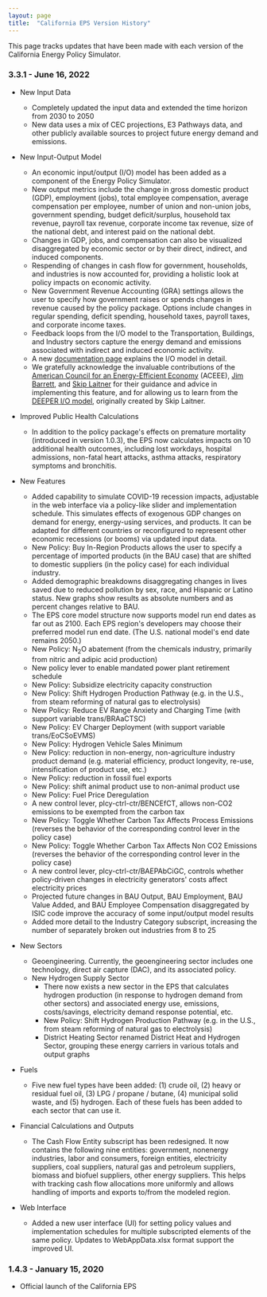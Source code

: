 ```yaml
---
layout: page
title:	"California EPS Version History"
---
```

This page tracks updates that have been made with each version of the California Energy Policy Simulator.


### **3.3.1 - June 16, 2022**

* New Input Data
  * Completely updated the input data and extended the time horizon from 2030 to 2050
  * New data uses a mix of CEC projections, E3 Pathways data, and other publicly available sources to project future energy demand and emissions.

* New Input-Output Model
  * An economic input/output (I/O) model has been added as a component of the Energy Policy Simulator.
  * New output metrics include the change in gross domestic product (GDP), employment (jobs), total employee compensation, average compensation per employee, number of union and non-union jobs, government spending, budget deficit/surplus, household tax revenue, payroll tax revenue, corporate income tax revenue, size of the national debt, and interest paid on the national debt.
  * Changes in GDP, jobs, and compensation can also be visualized disaggregated by economic sector or by their direct, indirect, and induced components.
  * Respending of changes in cash flow for government, households, and industries is now accounted for, providing a holistic look at policy impacts on economic activity.
  * New Government Revenue Accounting (GRA) settings allows the user to specify how government raises or spends changes in revenue caused by the policy package.  Options include changes in regular spending, deficit spending, household taxes, payroll taxes, and corporate income taxes.
  * Feedback loops from the I/O model to the Transportation, Buildings, and Industry sectors capture the energy demand and emissions associated with indirect and induced economic activity.
  * A new [documentation page](io-model.html) explains the I/O model in detail.
  * We gratefully acknowledge the invaluable contributions of the [American Council for an Energy-Efficient Economy](https://www.aceee.org/) (ACEEE), [Jim Barrett](https://www.barretteconomics.com/), and [Skip Laitner](https://www.linkedin.com/in/skip-laitner-746b124/) for their guidance and advice in implementing this feature, and for allowing us to learn from the [DEEPER I/O model](https://www.aceee.org/files/pdf/fact-sheet/DEEPER_Methodology.pdf), originally created by Skip Laitner.

* Improved Public Health Calculations
  * In addition to the policy package's effects on premature mortality (introduced in version 1.0.3), the EPS now calculates impacts on 10 additional health outcomes, including lost workdays, hospital admissions, non-fatal heart attacks, asthma attacks, respiratory symptoms and bronchitis.

* New Features
  * Added capability to simulate COVID-19 recession impacts, adjustable in the web interface via a policy-like slider and implementation schedule.  This simulates effects of exogenous GDP changes on demand for energy, energy-using services, and products.  It can be adapted for different countries or reconfigured to represent other economic recessions (or booms) via updated input data.
  * New Policy: Buy In-Region Products allows the user to specify a percentage of imported products (in the BAU case) that are shifted to domestic suppliers (in the policy case) for each individual industry.
  * Added demographic breakdowns disaggregating changes in lives saved due to reduced pollution by sex, race, and Hispanic or Latino status.  New graphs show results as absolute numbers and as percent changes relative to BAU.
  * The EPS core model structure now supports model run end dates as far out as 2100.  Each EPS region's developers may choose their preferred model run end date.  (The U.S. national model's end date remains 2050.)
  * New Policy: N<sub>2</sub>O abatement (from the chemicals industry, primarily from nitric and adipic acid production)
  * New policy lever to enable mandated power plant retirement schedule 
  * New Policy: Subsidize electricity capacity construction
  * New Policy: Shift Hydrogen Production Pathway (e.g. in the U.S., from steam reforming of natural gas to electrolysis)
  * New Policy: Reduce EV Range Anxiety and Charging Time (with support variable trans/BRAaCTSC)
  * New Policy: EV Charger Deployment (with support variable trans/EoCSoEVMS)
  * New Policy: Hydrogen Vehicle Sales Minimum
  * New Policy: reduction in non-energy, non-agriculture industry product demand (e.g. material efficiency, product longevity, re-use, intensification of product use, etc.)
  * New Policy: reduction in fossil fuel exports
  * New Policy: shift animal product use to non-animal product use
  * New Policy: Fuel Price Deregulation
  * A new control lever, plcy-ctrl-ctr/BENCEfCT, allows non-CO2 emissions to be exempted from the carbon tax
  * New Policy: Toggle Whether Carbon Tax Affects Process Emissions (reverses the behavior of the corresponding control lever in the policy case)
  * New Policy: Toggle Whether Carbon Tax Affects Non CO2 Emissions (reverses the behavior of the corresponding control lever in the policy case)
  * A new control lever, plcy-ctrl-ctr/BAEPAbCiGC, controls whether policy-driven changes in electricity generators' costs affect electricity prices
  * Projected future changes in BAU Output, BAU Employment, BAU Value Added, and BAU Employee Compensation disaggregated by ISIC code improve the accuracy of some input/output model results
  * Added more detail to the Industry Category subscript, increasing the number of separately broken out industries from 8 to 25

* New Sectors
  * Geoengineering.  Currently, the geoengineering sector includes one technology, direct air capture (DAC), and its associated policy.
  * New Hydrogen Supply Sector
	* There now exists a new sector in the EPS that calculates hydrogen production (in response to hydrogen demand from other sectors) and associated energy use, emissions, costs/savings, electricity demand response potential, etc.
	* New Policy: Shift Hydrogen Production Pathway (e.g. in the U.S., from steam reforming of natural gas to electrolysis)
	* District Heating Sector renamed District Heat and Hydrogen Sector, grouping these energy carriers in various totals and output graphs

* Fuels
  * Five new fuel types have been added: (1) crude oil, (2) heavy or residual fuel oil, (3) LPG / propane / butane, (4) municipal solid waste, and (5) hydrogen.  Each of these fuels has been added to each sector that can use it.

* Financial Calculations and Outputs
  * The Cash Flow Entity subscript has been redesigned.  It now contains the following nine entities: government, nonenergy industries, labor and consumers, foreign entities, electricity suppliers, coal suppliers, natural gas and petroleum suppliers, biomass and biofuel suppliers, other energy suppliers.  This helps with tracking cash flow allocations more uniformly and allows handling of imports and exports to/from the modeled region.

* Web Interface
  * Added a new user interface (UI) for setting policy values and implementation schedules for multiple subscripted elements of the same policy.  Updates to WebAppData.xlsx format support the improved UI.
  
### **1.4.3 - January 15, 2020**
* Official launch of the California EPS